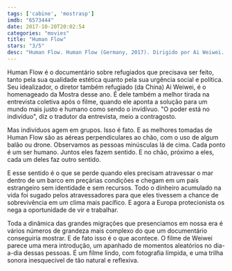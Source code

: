 ```yaml
---
tags: ['cabine', 'mostrasp']
imdb: "6573444"
date: 2017-10-20T20:02:54
categories: "movies"
title: "Human Flow"
stars: "3/5"
desc: "Human Flow. Human Flow (Germany, 2017). Dirigido por Ai Weiwei. Escrito por Chin-Chin Yap, Tim Finch, Boris Cheshirkov. Com Israa Abboud (Herself), Hiba Abed (Herself), Rami Abu Sondos (Himself), Asmaa Al-Bahiyya (Herself), Eman Al-Masina (Herself), Maya Ameratunga (Herself), Hanan Ashrawi (Interviewee), Peter Bouckaert (Himself), Boris Cheshirkov (Himself)."
---
```

Human Flow é o documentário sobre refugiados que precisava ser feito, tanto pela sua qualidade estética quanto pela sua urgência social e política. Seu idealizador, o diretor também refugiado (da China) Ai Weiwei, é o homenageado da Mostra desse ano. É dele também a melhor tirada na entrevista coletiva após o filme, quando ele aponta a solução para um mundo mais justo e humano como sendo o invidívuo. "O poder está no indivíduo", diz o tradutor da entrevista, meio a contragosto.

Mas indivíduos agem em grupos. Isso é fato. E as melhores tomadas de Human Flow são as aéreas perpendiculares ao chão, com o uso de algum balão ou drone. Observamos as pessoas minúsculas lá de cima. Cada ponto é um ser humano. Juntos eles fazem sentido. E no chão, próximo a eles, cada um deles faz outro sentido.

E esse sentido é o que se perde quando eles precisam atravessar o mar dentro de um barco em preçárias condições e chegam em um país estrangeiro sem identidade e sem recursos. Todo o dinheiro acumulado na vida foi sugado pelos atravessadores para que eles tivessem a chance de sobrevivência em um clima mais pacífico. E agora a Europa protecionista os nega a oportunidade de vir e trabalhar.

Toda a dinâmica das grandes migrações que presenciamos em nossa era é vários números de grandeza mais complexo do que um documentário conseguiria mostrar. E de fato isso é o que acontece. O filme de Weiwei parece uma mera introdução, um apanhado de momentos aleatórios no dia-a-dia dessas pessoas. É um filme lindo, com fotografia límpida, e uma trilha sonora inesquecível de tão natural e reflexiva.
